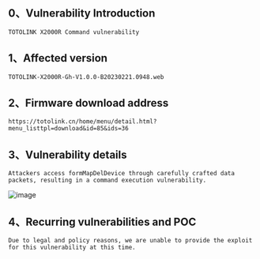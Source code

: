 ## 0、Vulnerability Introduction

```
TOTOLINK X2000R Command vulnerability
```

## 1、Affected version

```
TOTOLINK-X2000R-Gh-V1.0.0-B20230221.0948.web
```

## 2、Firmware download address

```
https://totolink.cn/home/menu/detail.html?menu_listtpl=download&id=85&ids=36
```

## 3、Vulnerability details

```
Attackers access formMapDelDevice through carefully crafted data packets, resulting in a command execution vulnerability.
```

![image](https://github.com/XYIYM/Digging/blob/main/TOTOLINK/X2000R/25/upload/image-20231021204139049.png)

## 4、Recurring vulnerabilities and POC

```
Due to legal and policy reasons, we are unable to provide the exploit for this vulnerability at this time.
```

